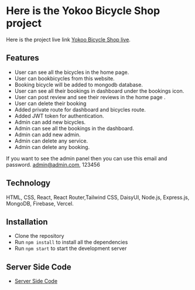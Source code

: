 # Here is the Yokoo Bicycle Shop project

Here is the project live link [Yokoo Bicycle Shop live](https://yokoo-client.vercel.app/).

## Features

- User can see all the bicycles in the home page.
- User can bookbicycles from this website.
- Booking bicycle will be added to mongodb database.
- User can see all their bookings in dashboard under the bookings icon.
- User can post review and see their reviews in the home page .
- User can delete their booking
- Added private route for dashboard and bicycles route.
- Added JWT token for authentication.
- Admin can add new bicycles.
- Admin can see all the bookings in the dashboard.
- Admin can add new admin.
- Admin can delete any service.
- Admin can delete any booking.

If you want to see the admin panel then you can use this email and password.
admin@admin.com, 123456

## Technology

HTML, CSS, React, React Router,Tailwind CSS, DaisyUI, Node.js, Express.js, MongoDB, Firebase, Vercel.

## Installation

- Clone the repository
- Run `npm install` to install all the dependencies
- Run `npm start` to start the development server

## Server Side Code

- [Server Side Code](https://github.com/devruhul/yokoo-server)
